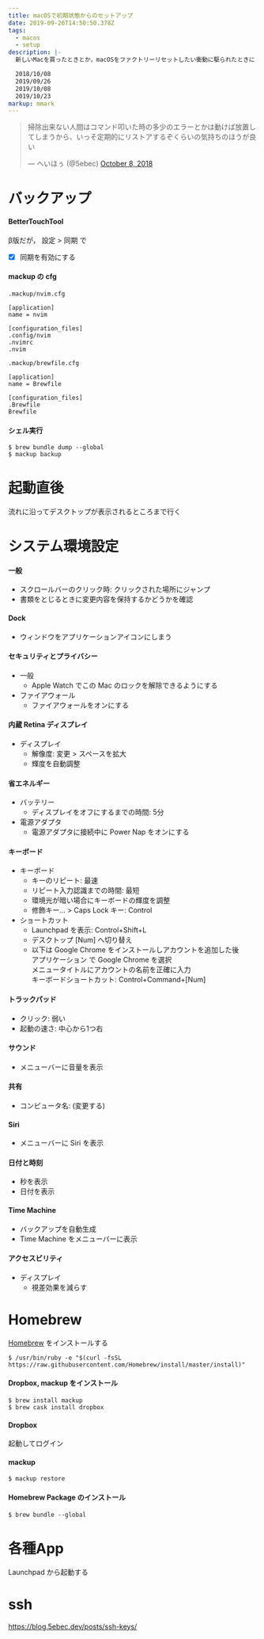 ```yaml
---
title: macOSで初期状態からのセットアップ
date: 2019-09-26T14:50:50.378Z
tags:
  - macos
  - setup
description: |-
  新しいMacを買ったときとか，macOSをファクトリーリセットしたい衝動に駆られたときに

  2018/10/08  
  2019/09/26  
  2019/10/08  
  2019/10/23
markup: mmark
---
```

<blockquote class="twitter-tweet" data-theme="dark"><p lang="ja" dir="ltr">掃除出来ない人間はコマンド叩いた時の多少のエラーとかは動けば放置してしまうから、いっそ定期的にリストアするぞくらいの気持ちのほうが良い</p>&mdash; へいほぅ (@5ebec) <a href="https://twitter.com/5ebec/status/1049345182955528197?ref_src=twsrc%5Etfw">October 8, 2018</a></blockquote> <script async src="https://platform.twitter.com/widgets.js" charset="utf-8"></script>

# バックアップ

#### BetterTouchTool

β版だが， 設定 > 同期 で
 - [x] 同期を有効にする

#### mackup の cfg

`.mackup/nvim.cfg`

```
[application]
name = nvim

[configuration_files]
.config/nvim
.nvimrc
.nvim
```

`.mackup/brewfile.cfg`

```
[application]
name = Brewfile

[configuration_files]
.Brewfile
Brewfile
```

#### シェル実行

```shell
$ brew bundle dump --global
$ mackup backup
```

# 起動直後

流れに沿ってデスクトップが表示されるところまで行く

# システム環境設定

#### 一般

* スクロールバーのクリック時: クリックされた場所にジャンプ  
* 書類をとじるときに変更内容を保持するかどうかを確認  

#### Dock

* ウィンドウをアプリケーションアイコンにしまう

#### セキュリティとプライバシー

* 一般
  * Apple Watch でこの Mac のロックを解除できるようにする
* ファイアウォール
  * ファイアウォールをオンにする

#### 内蔵 Retina ディスプレイ

* ディスプレイ
  * 解像度: 変更 > スペースを拡大
  * 輝度を自動調整

#### 省エネルギー

* バッテリー
  * ディスプレイをオフにするまでの時間: 5分
* 電源アダプタ
  * 電源アダプタに接続中に Power Nap をオンにする

#### キーボード

* キーボード
  * キーのリピート: 最速
  * リピート入力認識までの時間: 最短
  * 環境光が暗い場合にキーボードの輝度を調整
  * 修飾キー… > Caps Lock キー: Control
* ショートカット
  * Launchpad を表示: Control+Shift+L
  * デスクトップ \[Num] へ切り替え  
  * 以下は Google Chrome をインストールしアカウントを追加した後  
アプリケーション で Google Chrome を選択  
メニュータイトルにアカウントの名前を正確に入力  
キーボードショートカット: Control+Command+[Num]

#### トラックパッド

* クリック: 弱い
* 起動の速さ: 中心から1つ右

#### サウンド

* メニューバーに音量を表示

#### 共有

* コンピュータ名: (変更する)

#### Siri

* メニューバーに Siri を表示

#### 日付と時刻

* 秒を表示
* 日付を表示

#### Time Machine

* バックアップを自動生成
* Time Machine をメニューバーに表示

#### アクセスビリティ

* ディスプレイ
  * 視差効果を減らす

# Homebrew

[Homebrew](https://brew.sh/) をインストールする  

```shell
$ /usr/bin/ruby -e "$(curl -fsSL https://raw.githubusercontent.com/Homebrew/install/master/install)"
```

#### Dropbox, mackup をインストール

```shell
$ brew install mackup
$ brew cask install dropbox
```

#### Dropbox

起動してログイン

#### mackup

```shell
$ mackup restore
```

#### Homebrew Package のインストール

```shell
$ brew bundle --global
```

# 各種App
Launchpad から起動する

# ssh
https://blog.5ebec.dev/posts/ssh-keys/


